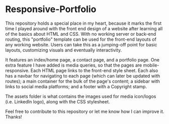 # Responsive-Portfolio
This repository holds a special place in my heart, because it marks the first time I played around with the front end design of a website after learning all of the basics about HTML and CSS.
With no working server or back-end routing, this "portfolio" template can be used for the front-end layouts of any working website. Users can take this as a jumping-off point for basic layouts, customizing visuals and eventually interactivity.

It features an index/home page, a contact page, and a portfolio page. One extra feature I have added is media queries, so that the pages are mobile-responsive. Each HTML page links to the front-end style sheet. Each also has a navbar for navigating to each page (which can later be updated with routes); a main container for the bulk of the page's content; a sidebar with links to social media platforms; and a footer with a Copyright stamp.

The assets folder is what contains the images used for media icon/logos (i.e. LinkedIn logo), along with the CSS stylesheet.

Feel free to contribute to this repository or let me know how I can improve it. Thanks!
